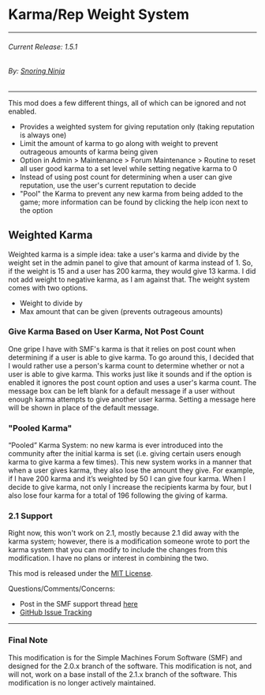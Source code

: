 Karma/Rep Weight System
===
---
###### Current Release: 1.5.1
###### By: [Snoring Ninja](https://snoring.ninja)
---

This mod does a few different things, all of which can be ignored and not enabled.  
* Provides a weighted system for giving reputation only (taking reputation is always one)  
* Limit the amount of karma to go along with weight to prevent outrageous amounts of karma being given  
* Option in Admin > Maintenance > Forum Maintenance > Routine to reset all user good karma to a set level while setting negative karma to 0  
* Instead of using post count for determining when a user can give reputation, use the user's current reputation to decide  
* "Pool" the Karma to prevent any new karma from being added to the game; more information can be found by clicking the help icon next to the option  

## Weighted Karma
Weighted karma is a simple idea: take a user's karma and divide by the weight set in the admin panel to give that amount of karma instead of 1. So, if the weight is 15 and a user has 200 karma, they would give 13 karma.  I did not add weight to negative karma, as I am against that.  The weight system comes with two options.  
* Weight to divide by  
* Max amount that can be given (prevents outrageous amounts)

### Give Karma Based on User Karma, Not Post Count
One gripe I have with SMF's karma is that it relies on post count when determining if a user is able to give karma.  To go around this, I decided that I would rather use a person's karma count to determine whether or not a user is able to give karma.  This works just like it sounds and if the option is enabled it ignores the post count option and uses a user's karma count. The message box can be left blank for a default message if a user without enough karma attempts to give another user karma.  Setting a message here will be shown in place of the default message.

### "Pooled Karma"
“Pooled” Karma System: no new karma is ever introduced into the community after the initial karma is set (i.e. giving certain users enough karma to give karma a few times). This new system works in a manner that when a user gives karma, they also lose the amount they give. For example, if I have 200 karma and it’s weighted by 50 I can give four karma. When I decide to give karma, not only I increase the recipients karma by four, but I also lose four karma for a total of 196 following the giving of karma.

### 2.1 Support
Right now, this won't work on 2.1, mostly because 2.1 did away with the karma system; however, there is a modification someone wrote to port the karma system that you can modify to include the changes from this modification.  I have no plans or interest in combining the two.

This mod is released under the [MIT License](https://opensource.org/licenses/MIT).

Questions/Comments/Concerns:  
* Post in the SMF support thread [here](https://www.simplemachines.org/community/index.php?topic=527025.0)  
* [GitHub Issue Tracking  ](https://github.com/snoringninja/smf-weighted-karma/issues)

---
### Final Note
This modification is for the Simple Machines Forum Software (SMF) and designed for the 2.0.x branch of the software.  This modification is not, and will not, work on a base install of the 2.1.x branch of the software.  This modification is no longer actively maintained.
